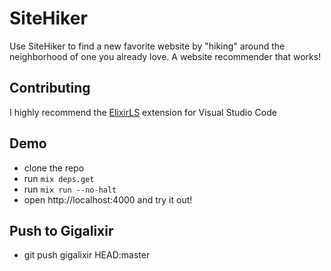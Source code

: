 # SiteHiker
Use SiteHiker to find a new favorite website by "hiking" around the neighborhood of one you already love. A website recommender that works!

## Contributing
I highly recommend the [ElixirLS](https://marketplace.visualstudio.com/items?itemName=JakeBecker.elixir-ls) extension for Visual Studio Code

## Demo
- clone the repo
- run `mix deps.get`
- run `mix run --no-halt`
- open http://localhost:4000 and try it out!

## Push to Gigalixir
- git push gigalixir HEAD:master
